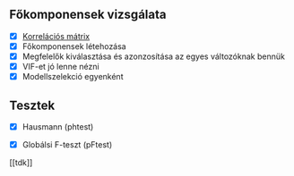 ## Főkomponensek vizsgálata
-  [x] [Korrelációs mátrix](Leíró%20stat#Korrelációs%20mátrix)
-  [x] Főkomponensek létehozása
-  [x] Megfelelők kiválasztása és azonzosítása az egyes változóknak bennük
-  [x] VIF-et jó lenne nézni
-  [x] Modellszelekció egyenként
## Tesztek
-  [x] Hausmann (phtest)
-  [x] Globálsi F-teszt (pFtest)





[[tdk]]